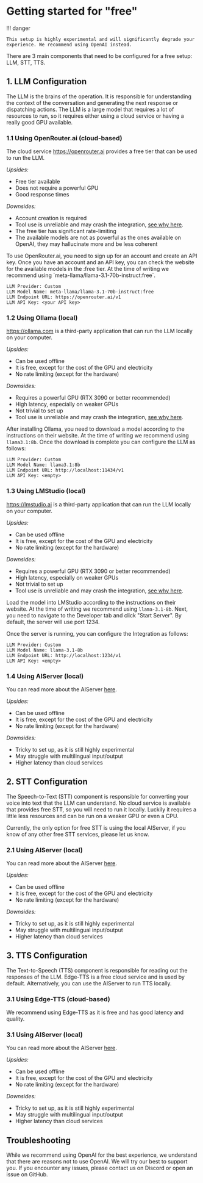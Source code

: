 # Getting started for "free"

!!! danger

    This setup is highly experimental and will significantly degrade your experience. We recommend using OpenAI instead.


There are 3 main components that need to be configured for a free setup: LLM, STT, TTS.

## 1. LLM Configuration
The LLM is the brains of the operation. It is responsible for understanding the context of the conversation and generating the next response or dispatching actions. The LLM is a large model that requires a lot of resources to run, so it requires either using a cloud service or having a really good GPU available.


### 1.1 Using OpenRouter.ai (cloud-based)
The cloud service https://openrouter.ai provides a free tier that can be used to run the LLM. 

*Upsides:*
- Free tier available
- Does not require a powerful GPU
- Good response times

*Downsides:*
- Account creation is required
- Tool use is unreliable and may crash the integration, [see why here](llmInternals.md).
- The free tier has significant rate-limiting
- The available models are not as powerful as the ones available on OpenAI, they may hallucinate more and be less coherent

To use OpenRouter.ai, you need to sign up for an account and create an API key.
Once you have an account and an API key, you can check the website for the available models in the :free tier. At the time of writing we recommend using ´meta-llama/llama-3.1-70b-instruct:free`.

```
LLM Provider: Custom
LLM Model Name: meta-llama/llama-3.1-70b-instruct:free
LLM Endpoint URL: https://openrouter.ai/v1
LLM API Key: <your API key>
```

### 1.2 Using Ollama (local)
https://ollama.com is a third-party application that can run the LLM locally on your computer. 

*Upsides:*
- Can be used offline
- It is free, except for the cost of the GPU and electricity
- No rate limiting (except for the hardware)

*Downsides:*
- Requires a powerful GPU (RTX 3090 or better recommended)
- High latency, especially on weaker GPUs
- Not trivial to set up
- Tool use is unreliable and may crash the integration, [see why here](llmInternals.md).

After installing Ollama, you need to download a model according to the instructions on their website. At the time of writing we recommend using `llama3.1:8b`.
Once the download is complete you can configure the LLM as follows:

```
LLM Provider: Custom
LLM Model Name: llama3.1:8b
LLM Endpoint URL: http://localhost:11434/v1
LLM API Key: <empty>
```

### 1.3 Using LMStudio (local)
https://lmstudio.ai is a third-party application that can run the LLM locally on your computer.

*Upsides:*
- Can be used offline
- It is free, except for the cost of the GPU and electricity
- No rate limiting (except for the hardware)

*Downsides:*
- Requires a powerful GPU (RTX 3090 or better recommended)
- High latency, especially on weaker GPUs
- Not trivial to set up
- Tool use is unreliable and may crash the integration, [see why here](llmInternals.md).

Load the model into LMStudio according to the instructions on their website. At the time of writing we recommend using `llama-3.1-8b`.
Next, you need to navigate to the Developer tab and click "Start Server". By default, the server will use port 1234.

Once the server is running, you can configure the Integration as follows:

```
LLM Provider: Custom
LLM Model Name: llama-3.1-8b
LLM Endpoint URL: http://localhost:1234/v1
LLM API Key: <empty>
```

### 1.4 Using AIServer (local)
You can read more about the AIServer [here](./AIServer.md).

*Upsides:*
- Can be used offline
- It is free, except for the cost of the GPU and electricity
- No rate limiting (except for the hardware)

*Downsides:*
- Tricky to set up, as it is still highly experimental
- May struggle with multilingual input/output
- Higher latency than cloud services

## 2. STT Configuration
The Speech-to-Text (STT) component is responsible for converting your voice into text that the LLM can understand. No cloud service is available that provides free STT, so you will need to run it locally. Luckily it requires a little less resources and can be run on a weaker GPU or even a CPU.

Currently, the only option for free STT is using the local AIServer, if you know of any other free STT services, please let us know.

### 2.1 Using AIServer (local)
You can read more about the AIServer [here](./AIServer.md).

*Upsides:*
- Can be used offline
- It is free, except for the cost of the GPU and electricity
- No rate limiting (except for the hardware)

*Downsides:*
- Tricky to set up, as it is still highly experimental
- May struggle with multilingual input/output
- Higher latency than cloud services

## 3. TTS Configuration
The Text-to-Speech (TTS) component is responsible for reading out the responses of the LLM. Edge-TTS is a free cloud service and is used by default. Alternatively, you can use the AIServer to run TTS locally.

### 3.1 Using Edge-TTS (cloud-based)
We recommend using Edge-TTS as it is free and has good latency and quality.

### 3.1 Using AIServer (local)
You can read more about the AIServer [here](./AIServer.md).

*Upsides:*
- Can be used offline
- It is free, except for the cost of the GPU and electricity
- No rate limiting (except for the hardware)

*Downsides:*
- Tricky to set up, as it is still highly experimental
- May struggle with multilingual input/output
- Higher latency than cloud services

## Troubleshooting

While we recommend using OpenAI for the best experience, we understand that there are reasons not to use OpenAI. We will try our best to support you. 
If you encounter any issues, please contact us on Discord or open an issue on GitHub.